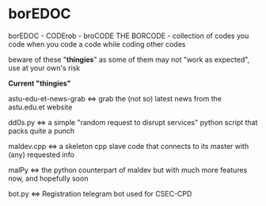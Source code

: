 # borEDOC
borEDOC - CODErob -  broCODE
THE BORCODE - collection of codes you code when you code a code while coding other codes

beware of these "**thingies**" as some of them may not "work as expected", use at your own's risk

**Current "thingies"**

astu-edu-et-news-grab <=> grab the (not so) latest news from the astu.edu.et website

dd0s.py <=> a simple "random request to disrupt services" python script that packs quite a punch

maldev.cpp <=> a skeleton cpp slave code that connects to its master with (any) requested info 

malPy <=> the python counterpart of maldev but with much more features now, and hopefully soon

bot.py <=> Registration telegram bot used for CSEC-CPD
